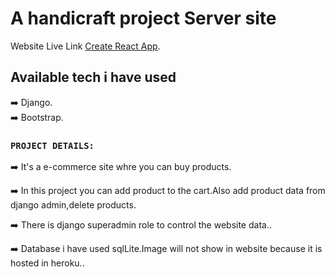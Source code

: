 # A handicraft project Server site

Website Live Link [Create React App](https://clothcenterdjango.herokuapp.com/).

## Available tech i have used

:arrow_right: Django. <br/>
:arrow_right: Bootstrap. <br/>



### `PROJECT DETAILS:`

:arrow_right: It's a e-commerce site whre you can buy products. <br/>

:arrow_right: In this project you can add product to the cart.Also add product data from django admin,delete products. <br/>

:arrow_right: There is django superadmin role to control the website data..<br/>



:arrow_right: Database i have used sqlLite.Image will not show in website because it is hosted in heroku.. <br/>
